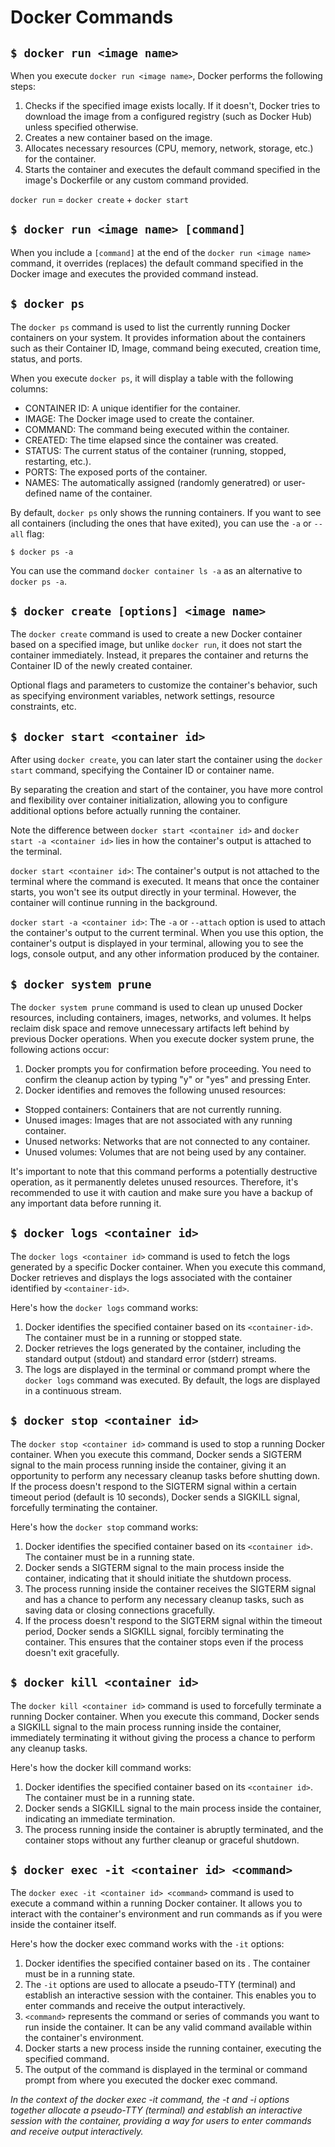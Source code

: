 # Docker Commands

## `$ docker run <image name>`

When you execute `docker run <image name>`, Docker performs the following steps:

1. Checks if the specified image exists locally. If it doesn't, Docker tries to download the image from a configured registry (such as Docker Hub) unless specified otherwise.
2. Creates a new container based on the image.
3. Allocates necessary resources (CPU, memory, network, storage, etc.) for the container.
4. Starts the container and executes the default command specified in the image's Dockerfile or any custom command provided.

`docker run` = `docker create` + `docker start`

## `$ docker run <image name> [command]`

When you include a `[command]` at the end of the `docker run <image name>` command, it overrides (replaces) the default command specified in the Docker image and executes the provided command instead.

## `$ docker ps`

The `docker ps` command is used to list the currently running Docker containers on your system. It provides information about the containers such as their Container ID, Image, command being executed, creation time, status, and ports.

When you execute `docker ps`, it will display a table with the following columns:

- CONTAINER ID: A unique identifier for the container.
- IMAGE: The Docker image used to create the container.
- COMMAND: The command being executed within the container.
- CREATED: The time elapsed since the container was created.
- STATUS: The current status of the container (running, stopped, restarting, etc.).
- PORTS: The exposed ports of the container.
- NAMES: The automatically assigned (randomly generatred) or user-defined name of the container.

By default, `docker ps` only shows the running containers. If you want to see all containers (including the ones that have exited), you can use the `-a` or `--all` flag:

`$ docker ps -a`

You can use the command `docker container ls -a` as an alternative to `docker ps -a`.

## `$ docker create [options] <image name>`

The `docker create` command is used to create a new Docker container based on a specified image, but unlike `docker run`, it does not start the container immediately. Instead, it prepares the container and returns the Container ID of the newly created container.

Optional flags and parameters to customize the container's behavior, such as specifying environment variables, network settings, resource constraints, etc.

## `$ docker start <container id>`

After using `docker create`, you can later start the container using the `docker start` command, specifying the Container ID or container name.

By separating the creation and start of the container, you have more control and flexibility over container initialization, allowing you to configure additional options before actually running the container.

Note the difference between `docker start <container id>` and `docker start -a <container id>` lies in how the container's output is attached to the terminal.

`docker start <container id>`: The container's output is not attached to the terminal where the command is executed. It means that once the container starts, you won't see its output directly in your terminal. However, the container will continue running in the background.

`docker start -a <container id>`: The `-a` or `--attach` option is used to attach the container's output to the current terminal. When you use this option, the container's output is displayed in your terminal, allowing you to see the logs, console output, and any other information produced by the container.

## `$ docker system prune`

The `docker system prune` command is used to clean up unused Docker resources, including containers, images, networks, and volumes. It helps reclaim disk space and remove unnecessary artifacts left behind by previous Docker operations. When you execute docker system prune, the following actions occur:

1. Docker prompts you for confirmation before proceeding. You need to confirm the cleanup action by typing "y" or "yes" and pressing Enter.
2. Docker identifies and removes the following unused resources:

- Stopped containers: Containers that are not currently running.
- Unused images: Images that are not associated with any running container.
- Unused networks: Networks that are not connected to any container.
- Unused volumes: Volumes that are not being used by any container.

It's important to note that this command performs a potentially destructive operation, as it permanently deletes unused resources. Therefore, it's recommended to use it with caution and make sure you have a backup of any important data before running it.

## `$ docker logs <container id>`

The `docker logs <container id>` command is used to fetch the logs generated by a specific Docker container. When you execute this command, Docker retrieves and displays the logs associated with the container identified by `<container-id>`.

Here's how the `docker logs` command works:

1. Docker identifies the specified container based on its `<container-id>`. The container must be in a running or stopped state.
2. Docker retrieves the logs generated by the container, including the standard output (stdout) and standard error (stderr) streams.
3. The logs are displayed in the terminal or command prompt where the `docker logs` command was executed. By default, the logs are displayed in a continuous stream.

## `$ docker stop <container id>`

The `docker stop <container id>` command is used to stop a running Docker container. When you execute this command, Docker sends a SIGTERM signal to the main process running inside the container, giving it an opportunity to perform any necessary cleanup tasks before shutting down. If the process doesn't respond to the SIGTERM signal within a certain timeout period (default is 10 seconds), Docker sends a SIGKILL signal, forcefully terminating the container.

Here's how the `docker stop` command works:

1. Docker identifies the specified container based on its `<container id>`. The container must be in a running state.
2. Docker sends a SIGTERM signal to the main process inside the container, indicating that it should initiate the shutdown process.
3. The process running inside the container receives the SIGTERM signal and has a chance to perform any necessary cleanup tasks, such as saving data or closing connections gracefully.
4. If the process doesn't respond to the SIGTERM signal within the timeout period, Docker sends a SIGKILL signal, forcibly terminating the container. This ensures that the container stops even if the process doesn't exit gracefully.

## `$ docker kill <container id>`

The `docker kill <container id>` command is used to forcefully terminate a running Docker container. When you execute this command, Docker sends a SIGKILL signal to the main process running inside the container, immediately terminating it without giving the process a chance to perform any cleanup tasks.

Here's how the docker kill command works:

1. Docker identifies the specified container based on its `<container id>`. The container must be in a running state.
2. Docker sends a SIGKILL signal to the main process inside the container, indicating an immediate termination.
3. The process running inside the container is abruptly terminated, and the container stops without any further cleanup or graceful shutdown.

## `$ docker exec -it <container id> <command>`

The `docker exec -it <container id> <command>` command is used to execute a command within a running Docker container. It allows you to interact with the container's environment and run commands as if you were inside the container itself.

Here's how the docker exec command works with the `-it` options:

1. Docker identifies the specified container based on its <container id>. The container must be in a running state.
2. The `-it` options are used to allocate a pseudo-TTY (terminal) and establish an interactive session with the container. This enables you to enter commands and receive the output interactively.
3. `<command>` represents the command or series of commands you want to run inside the container. It can be any valid command available within the container's environment.
4. Docker starts a new process inside the running container, executing the specified command.
5. The output of the command is displayed in the terminal or command prompt from where you executed the docker exec command.

_In the context of the docker exec -it command, the -t and -i options together allocate a pseudo-TTY (terminal) and establish an interactive session with the container, providing a way for users to enter commands and receive output interactively._
